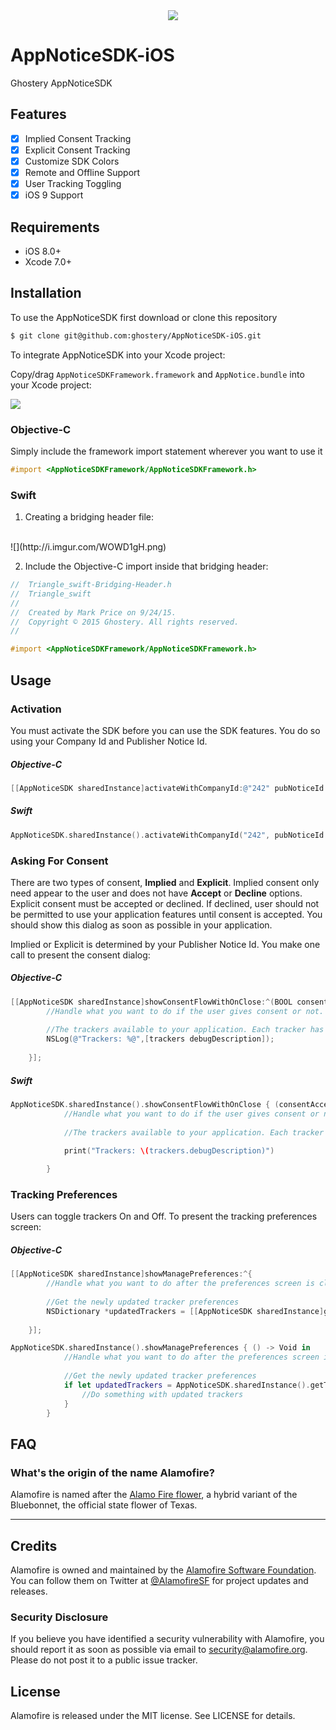 <div style="text-align:center;margin-left:15px"><img src="http://i.imgur.com/yDr7WeL.png" /></div>


# AppNoticeSDK-iOS
Ghostery AppNoticeSDK

## Features

- [x] Implied Consent Tracking
- [x] Explicit Consent Tracking
- [x] Customize SDK Colors
- [x] Remote and Offline Support
- [x] User Tracking Toggling
- [x] iOS 9 Support

## Requirements

- iOS 8.0+
- Xcode 7.0+

## Installation

To use the AppNoticeSDK first download or clone this repository

```bash
$ git clone git@github.com:ghostery/AppNoticeSDK-iOS.git
```

To integrate AppNoticeSDK into your Xcode project:

Copy/drag `AppNoticeSDKFramework.framework` and `AppNotice.bundle` into your Xcode project:
  
![](http://i.imgur.com/5YOGvkP.png)

### Objective-C

Simply include the framework import statement wherever you want to use it

```objective-c
#import <AppNoticeSDKFramework/AppNoticeSDKFramework.h>
```
### Swift

  1.  Creating a bridging header file:
  <br>
![](http://i.imgur.com/WOWD1gH.png)

  2.  Include the Objective-C import inside that bridging header:

```objective-c
//  Triangle_swift-Bridging-Header.h
//  Triangle_swift
//
//  Created by Mark Price on 9/24/15.
//  Copyright © 2015 Ghostery. All rights reserved.
//

#import <AppNoticeSDKFramework/AppNoticeSDKFramework.h>
```


## Usage

### Activation

You must activate the SDK before you can use the SDK features. You do so using your Company Id and Publisher Notice Id.

##### Objective-C

```objective-c
[[AppNoticeSDK sharedInstance]activateWithCompanyId:@"242" pubNoticeId:@"6107"];
```

##### Swift

```swift
AppNoticeSDK.sharedInstance().activateWithCompanyId("242", pubNoticeId: "6107")
```

### Asking For Consent

There are two types of consent, **Implied** and **Explicit**. Implied consent only need appear to the user and does not have **Accept** or **Decline** options. Explicit consent must be accepted or declined. If declined, user should not be permitted to use your application features until consent is accepted. You should show this dialog as soon as possible in your application.

Implied or Explicit is determined by your Publisher Notice Id. You make one call to present the consent dialog:

##### Objective-C

```objective-c
[[AppNoticeSDK sharedInstance]showConsentFlowWithOnClose:^(BOOL consentAccepted, BOOL consentSkipped, NSDictionary *trackers) {
        //Handle what you want to do if the user gives consent or not. This is also where you can decide which trackers/ads to use/show based on the trackersArray preferences
        
        //The trackers available to your application. Each tracker has an id and a status. The id is the unique id for that tracker, and the status is a boolean value of on or off
        NSLog(@"Trackers: %@",[trackers debugDescription]);
        
    }];
```

##### Swift

```swift
AppNoticeSDK.sharedInstance().showConsentFlowWithOnClose { (consentAccepted, consentSkipped, trackers) -> Void in
            //Handle what you want to do if the user gives consent or not. This is also where you can decide which trackers/ads to use/show based on the trackersArray preferences
            
            //The trackers available to your application. Each tracker has an id and a status. The id is the unique id for that tracker, and the status is a boolean value of on or off
            
            print("Trackers: \(trackers.debugDescription)")

        }
```

### Tracking Preferences
Users can toggle trackers On and Off. To present the tracking preferences screen:

##### Objective-C

```objective-c
[[AppNoticeSDK sharedInstance]showManagePreferences:^{
        //Handle what you want to do after the preferences screen is closed
        
        //Get the newly updated tracker preferences
        NSDictionary *updatedTrackers = [[AppNoticeSDK sharedInstance]getTrackerPreferences];
        
    }];
```

```swift
AppNoticeSDK.sharedInstance().showManagePreferences { () -> Void in
            //Handle what you want to do after the preferences screen is closed
            
            //Get the newly updated tracker preferences
            if let updatedTrackers = AppNoticeSDK.sharedInstance().getTrackerPreferences() as? Dictionary<String, NSNumber> {
                //Do something with updated trackers
            }
        }
```

## FAQ

### What's the origin of the name Alamofire?

Alamofire is named after the [Alamo Fire flower](https://aggie-horticulture.tamu.edu/wildseed/alamofire.html), a hybrid variant of the Bluebonnet, the official state flower of Texas.

---

## Credits

Alamofire is owned and maintained by the [Alamofire Software Foundation](http://alamofire.org). You can follow them on Twitter at [@AlamofireSF](https://twitter.com/AlamofireSF) for project updates and releases.

### Security Disclosure

If you believe you have identified a security vulnerability with Alamofire, you should report it as soon as possible via email to security@alamofire.org. Please do not post it to a public issue tracker.

## License

Alamofire is released under the MIT license. See LICENSE for details.
